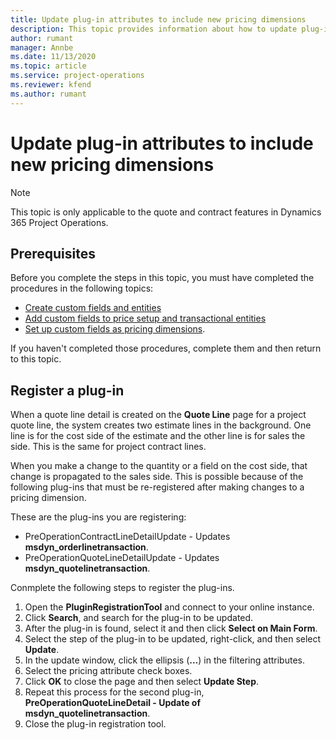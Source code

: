 ```yaml
---
title: Update plug-in attributes to include new pricing dimensions
description: This topic provides information about how to update plug-in attributes for pricing dimensions.
author: rumant
manager: Annbe
ms.date: 11/13/2020
ms.topic: article
ms.service: project-operations
ms.reviewer: kfend 
ms.author: rumant
---
```



# Update plug-in attributes to include new pricing dimensions

> [!NOTE]
> This topic is only applicable to the quote and contract features in Dynamics 365 Project Operations.

## Prerequisites
Before you complete the steps in this topic, you must have completed the procedures in the following topics:

  - [Create custom fields and entities](create-custom-fields-entities-pricing-dimensions.md) 
  - [Add custom fields to price setup and transactional entities](add-custom-fields-price-setup-transactional-entities.md)
  - [Set up custom fields as pricing dimensions](set-up-custom-fields-pricing-dimensions.md). 
  
If you haven't completed those procedures, complete them and then return to this topic.

## Register a plug-in
When a quote line detail is created on the **Quote Line** page for a project quote line, the system creates two estimate lines in the background. One line is for the cost side of the estimate and the other line is for sales the side. This is the same  for project contract lines.

When you make a change to the quantity or a field on the cost side, that change is propagated to the sales side. This is possible because of the following plug-ins that must be re-registered after making changes to a pricing dimension.

These are the plug-ins you are registering:

- PreOperationContractLineDetailUpdate - Updates **msdyn_orderlinetransaction**.
- PreOperationQuoteLineDetailUpdate - Updates **msdyn_quotelinetransaction**.

Conmplete the following steps to register the plug-ins.

1. Open the **PluginRegistrationTool** and connect to your online instance.
2. Click **Search**, and search for the plug-in to be updated.
3. After the plug-in is found, select it and then click **Select on Main Form**.
4. Select the step of the plug-in to be updated, right-click, and then select **Update**.
5. In the update window, click the ellipsis (**...**) in the filtering attributes.
6. Select the pricing attribute check boxes.
7. Click **OK** to close the page and then select **Update Step**.
8. Repeat this process for the second plug-in, **PreOperationQuoteLineDetail - Update of msdyn_quotelinetransaction**.
9. Close the plug-in registration tool.

